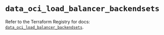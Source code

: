 # `data_oci_load_balancer_backendsets`

Refer to the Terraform Registry for docs: [`data_oci_load_balancer_backendsets`](https://registry.terraform.io/providers/hashicorp/oci/7.19.0/docs/data-sources/load_balancer_backendsets).
